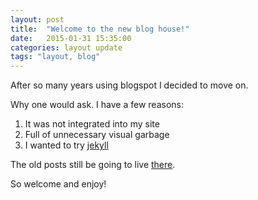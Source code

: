 ```yaml
---
layout: post
title:  "Welcome to the new blog house!"
date:   2015-01-31 15:35:00
categories: layout update
tags: "layout, blog"
---
```

After so many years using blogspot I decided to move on.

Why one would ask. I have a few reasons:

1. It was not integrated into my site
2. Full of unnecessary visual garbage
3. I wanted to try [jekyll](http://jekyllrb.com/)

The old posts still be going to live [there](http://ideiasbynavarro.blogspot.com.br/).

So welcome and enjoy!
